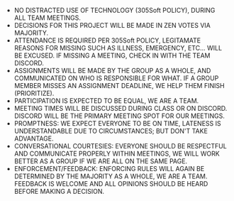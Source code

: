 - NO DISTRACTED USE OF TECHNOLOGY (305Soft POLICY), DURING ALL TEAM MEETINGS.
- DECISIONS FOR THIS PROJECT WILL BE MADE IN ZEN VOTES VIA MAJORITY.
- ATTENDANCE IS REQUIRED PER 305Soft POLICY, LEGITAMATE REASONS FOR MISSING SUCH AS ILLNESS, EMERGENCY, ETC... WILL BE EXCUSED. IF MISSING A MEETING, CHECK IN WITH THE TEAM DISCORD.
- ASSIGNMENTS WILL BE MADE BY THE GROUP AS A WHOLE, AND COMMUNICATED ON WHO IS RESPONSIBLE FOR WHAT. IF A GROUP MEMBER MISSES AN ASSIGNMENT DEADLINE, WE HELP THEM FINISH (PRIORITIZE).
- PARTICIPATION IS EXPECTED TO BE EQUAL, WE ARE A TEAM.
- MEETING TIMES WILL BE DISCUSSED DURING CLASS OR ON DISCORD. DISCORD WILL BE THE PRIMARY MEETING SPOT FOR OUR MEETINGS.
- PROMPTNESS: WE EXPECT EVERYONE TO BE ON TIME, LATENESS IS UNDERSTANDABLE DUE TO CIRCUMSTANCES; BUT DON'T TAKE ADVANTAGE.
- CONVERSATIONAL COURTESIES: EVERYONE SHOULD BE RESPECTFUL AND COMMUNICATE PROPERLY WITHIN MEETINGS, WE WILL WORK BETTER AS A GROUP IF WE ARE ALL ON THE SAME PAGE.
- ENFORCEMENT/FEEDBACK: ENFORCING RULES WILL AGAIN BE DETERMINED BY THE MAJORITY AS A WHOLE, WE ARE A TEAM. FEEDBACK IS WELCOME AND ALL OPINIONS SHOULD BE HEARD BEFORE MAKING A DECISION.
